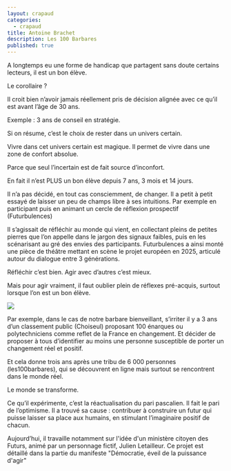 ```yaml
---
layout: crapaud
categories:
  - crapaud
title: Antoine Brachet
description: Les 100 Barbares
published: true
---
```


A longtemps eu une forme de handicap que partagent sans doute certains lecteurs, il est un bon élève.

Le corollaire ?

Il croit bien n’avoir jamais réellement pris de décision alignée avec ce qu’il est avant l’âge de 30 ans.

Exemple : 3 ans de conseil en stratégie.

Si on résume, c’est le choix de rester dans un univers certain.

Vivre dans cet univers certain est magique. Il permet de vivre dans une zone de confort absolue.

Parce que seul l’incertain est de fait source d’inconfort.

En fait il n’est PLUS un bon élève depuis 7 ans, 3 mois et 14 jours.

Il n’a pas décidé, en tout cas consciemment, de changer. Il a petit à petit essayé de laisser un peu de champs libre à ses intuitions. Par exemple en participant puis en animant un cercle de réflexion prospectif (Futurbulences)

Il s’agissait de réfléchir au monde qui vient, en collectant pleins de petites pierres que l’on appelle dans le jargon des signaux faibles, puis en les scénarisant au gré des envies des participants. Futurbulences a ainsi monté une pièce de théâtre mettant en scène le projet européen en 2025, articulé autour du dialogue entre 3 générations.

Réfléchir c’est bien. Agir avec d’autres c’est mieux.

Mais pour agir vraiment, il faut oublier plein de réflexes pré-acquis, surtout lorsque l’on est un bon élève.

<img src="{{ site.urlimg }}/profiles/antoine_brachet_illus.png" />

Par exemple, dans le cas de notre barbare bienveillant, s’irriter il y a 3 ans d’un classement public (Choiseul) proposant 100 énarques ou polytechniciens comme reflet de la France en changement. Et décider de proposer à tous d’identifier au moins une personne susceptible de porter un changement réel et positif.

Et cela donne trois ans après une tribu de 6 000 personnes (les100barbares), qui se découvrent en ligne mais surtout se rencontrent dans le monde réel.

Le monde se transforme.

Ce qu’il expérimente, c’est la réactualisation du pari pascalien. Il fait le pari de l’optimisme.
Il a trouvé sa cause : contribuer à construire un futur qui puisse laisser sa place aux humains, en stimulant l’imaginaire positif de chacun.

Aujourd’hui, il travaille notamment sur l'idée d'un ministère citoyen des Futurs, animé par un personnage fictif, Julien Letailleur. Ce projet est détaillé dans la partie du manifeste "Démocratie, éveil de la puissance d'agir"
